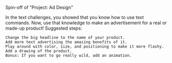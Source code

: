  
Spin-off of "Project: Ad Design"

In the text challenges, you showed that you know how to use text commands. Now, use that knowledge to make an advertisement for a real or made-up product! Suggested steps:

    Change the big headline to the name of your product.
    Add more text advertising the amazing benefits of it.
    Play around with color, size, and positioning to make it more flashy.
    Add a drawing of the product.
    Bonus: If you want to go really wild, add an animation.
